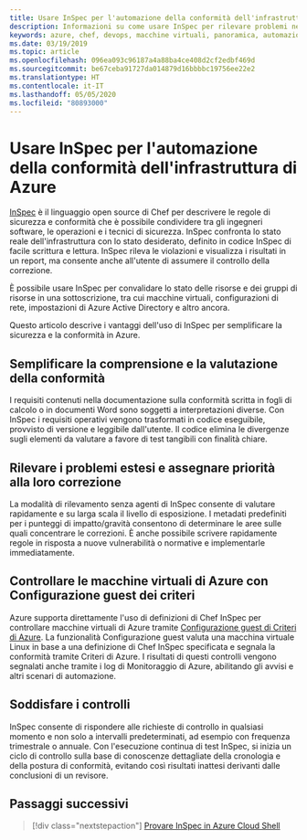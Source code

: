 ```yaml
---
title: Usare InSpec per l'automazione della conformità dell'infrastruttura di Azure
description: Informazioni su come usare InSpec per rilevare problemi nelle distribuzioni di Azure
keywords: azure, chef, devops, macchine virtuali, panoramica, automazione, inspec
ms.date: 03/19/2019
ms.topic: article
ms.openlocfilehash: 096ea093c96187a4a88ba4ce408d2cf2edbf469d
ms.sourcegitcommit: be67ceba91727da014879d16bbbbc19756ee22e2
ms.translationtype: HT
ms.contentlocale: it-IT
ms.lasthandoff: 05/05/2020
ms.locfileid: "80893000"
---
```

# <a name="use-inspec-for-compliance-automation-of-your-azure-infrastructure"></a>Usare InSpec per l'automazione della conformità dell'infrastruttura di Azure

[InSpec](https://www.chef.io/inspec/) è il linguaggio open source di Chef per descrivere le regole di sicurezza e conformità che è possibile condividere tra gli ingegneri software, le operazioni e i tecnici di sicurezza. InSpec confronta lo stato reale dell'infrastruttura con lo stato desiderato, definito in codice InSpec di facile scrittura e lettura. InSpec rileva le violazioni e visualizza i risultati in un report, ma consente anche all'utente di assumere il controllo della correzione.

È possibile usare InSpec per convalidare lo stato delle risorse e dei gruppi di risorse in una sottoscrizione, tra cui macchine virtuali, configurazioni di rete, impostazioni di Azure Active Directory e altro ancora.

Questo articolo descrive i vantaggi dell'uso di InSpec per semplificare la sicurezza e la conformità in Azure.

## <a name="make-compliance-easy-to-understand-and-assess"></a>Semplificare la comprensione e la valutazione della conformità

I requisiti contenuti nella documentazione sulla conformità scritta in fogli di calcolo o in documenti Word sono soggetti a interpretazioni diverse. Con InSpec i requisiti operativi vengono trasformati in codice eseguibile, provvisto di versione e leggibile dall'utente. Il codice elimina le divergenze sugli elementi da valutare a favore di test tangibili con finalità chiare.

## <a name="detect-fleet-wide-issues-and-prioritize-their-remediation"></a>Rilevare i problemi estesi e assegnare priorità alla loro correzione

La modalità di rilevamento senza agenti di InSpec consente di valutare rapidamente e su larga scala il livello di esposizione. I metadati predefiniti per i punteggi di impatto/gravità consentono di determinare le aree sulle quali concentrare le correzioni. È anche possibile scrivere rapidamente regole in risposta a nuove vulnerabilità o normative e implementarle immediatamente.

## <a name="audit-azure-virtual-machines-with-policy-guest-configuration"></a>Controllare le macchine virtuali di Azure con Configurazione guest dei criteri

Azure supporta direttamente l'uso di definizioni di Chef InSpec per controllare macchine virtuali di Azure tramite [Configurazione guest di Criteri di Azure](https://docs.microsoft.com/azure/governance/policy/concepts/guest-configuration). La funzionalità Configurazione guest valuta una macchina virtuale Linux in base a una definizione di Chef InSpec specificata e segnala la conformità tramite Criteri di Azure. I risultati di questi controlli vengono segnalati anche tramite i log di Monitoraggio di Azure, abilitando gli avvisi e altri scenari di automazione.

## <a name="satisfy-audits"></a>Soddisfare i controlli

InSpec consente di rispondere alle richieste di controllo in qualsiasi momento e non solo a intervalli predeterminati, ad esempio con frequenza trimestrale o annuale. Con l'esecuzione continua di test InSpec, si inizia un ciclo di controllo sulla base di conoscenze dettagliate della cronologia e della postura di conformità, evitando così risultati inattesi derivanti dalle conclusioni di un revisore.

## <a name="next-steps"></a>Passaggi successivi

> [!div class="nextstepaction"] 
> [Provare InSpec in Azure Cloud Shell](https://shell.azure.com)